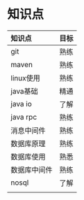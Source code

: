 # 知识点

| 知识点 | 目标 |
| :--- | :--- |
| git | 熟练 |
| maven | 熟练 |
| linux使用 | 熟练 |
| java基础 | 精通 |
| java io | 了解 |
| java rpc | 熟练 |
| 消息中间件 | 熟练 |
| 数据库原理 | 熟练 |
| 数据库使用 | 熟悉 |
| 数据库中间件 | 熟练 |
| nosql | 了解 |
|  |  |

### 



